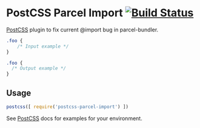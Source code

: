 # PostCSS Parcel Import [![Build Status][ci-img]][ci]

[PostCSS] plugin to fix current @import bug in parcel-bundler.

[PostCSS]: https://github.com/postcss/postcss
[ci-img]:  https://travis-ci.org/mendrik/postcss-parcel-import.svg
[ci]:      https://travis-ci.org/mendrik/postcss-parcel-import

```css
.foo {
    /* Input example */
}
```

```css
.foo {
  /* Output example */
}
```

## Usage

```js
postcss([ require('postcss-parcel-import') ])
```

See [PostCSS] docs for examples for your environment.
